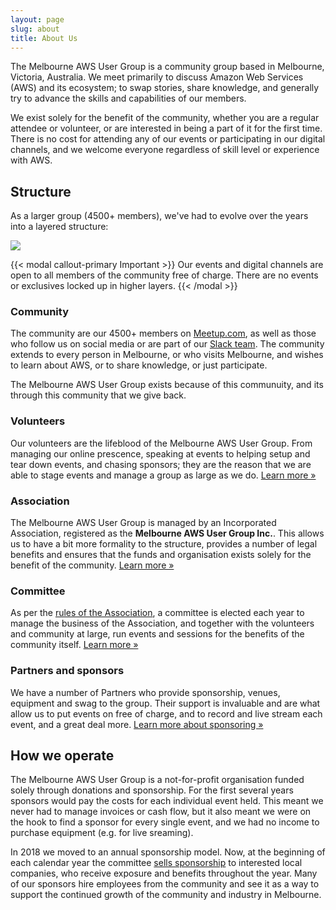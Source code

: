 ```yaml
---
layout: page
slug: about
title: About Us
---
```


The Melbourne AWS User Group is a community group based in Melbourne, Victoria, Australia. We meet primarily to discuss Amazon Web Services (AWS) and its ecosystem; to swap stories, share knowledge, and generally try to advance the skills and capabilities of our members.

We exist solely for the benefit of the community, whether you are a regular attendee or volunteer, or are interested in being a part of it for the first time. There is no cost for attending any of our events or participating in our digital channels, and we welcome everyone regardless of skill level or experience with AWS.

## Structure

As a larger group (4500+ members), we've had to evolve over the years <!-- [over the years](/about/history/) --> into a layered structure:

![](/img/structure.png)

{{< modal callout-primary Important >}}
Our events and digital channels are open to all members of the community free of charge. There are no events or exclusives locked up in higher layers.
{{< /modal >}}

### Community

The community are our 4500+ members on [Meetup.com](https://meetup.com/AWS-AUS/), as well as those who follow us on social media or are part of our [Slack team](/slack/). The community extends to every person in Melbourne, or who visits Melbourne, and wishes to learn about AWS, or to share knowledge, or just participate.

The Melbourne AWS User Group exists because of this communuity, and its through this community that we give back.

### Volunteers

Our volunteers are the lifeblood of the Melbourne AWS User Group. From managing our online prescence, speaking at events to helping setup and tear down events, and chasing sponsors; they are the reason that we are able to stage events and manage a group as large as we do. [Learn more &raquo;](/volunteer/)

### Association

The Melbourne AWS User Group is managed by an Incorporated Association, registered as the **Melbourne AWS User Group Inc.**. This allows us to have a bit more formality to the structure, provides a number of legal benefits and ensures that the funds and organisation exists solely for the benefit of the community. [Learn more &raquo;](/association/)

### Committee

As per the [rules of the Association](/about/rules/), a committee is elected each year to manage the business of the Association, and together with the volunteers and community at large, run events and sessions for the benefits of the community itself. [Learn more &raquo;](/about/committee/)

### Partners and sponsors

We have a number of Partners who provide sponsorship, venues, equipment and swag to the group. Their support is invaluable and are what allow us to put events on free of charge, and to record and live stream each event, and a great deal more. [Learn more about sponsoring &raquo;](/sponsor/)

## How we operate

The Melbourne AWS User Group is a not-for-profit organisation funded solely through donations and sponsorship. For the first several years sponsors would pay the costs for each individual event held. This meant we never had to manage invoices or cash flow, but it also meant we were on the hook to find a sponsor for every single event, and we had no income to purchase equipment (e.g. for live sreaming).

In 2018 we moved to an annual sponsorship model. Now, at the beginning of each calendar year the committee [sells sponsorship](/sponsor/) to interested local companies, who receive exposure and benefits throughout the year. Many of our sponsors hire employees from the community and see it as a way to support the continued growth of the community and industry in Melbourne.
